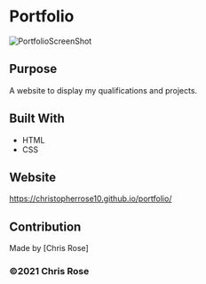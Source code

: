 # Portfolio

![PortfolioScreenShot](https://user-images.githubusercontent.com/82801290/122708652-7c806b80-d211-11eb-8ca9-c9e0d2ee97a2.png)


## Purpose
A website to display my qualifications and projects.

## Built With
* HTML
* CSS

## Website
https://christopherrose10.github.io/portfolio/

## Contribution
Made by [Chris Rose]

### ©️2021 Chris Rose 
